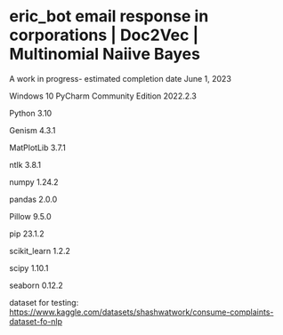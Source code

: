 # eric_bot email response in corporations | Doc2Vec | Multinomial Naiive Bayes 

A work in progress- estimated completion date June 1, 2023

Windows 10 PyCharm Community Edition 2022.2.3 

Python 3.10 


Genism 4.3.1

MatPlotLib 3.7.1

ntlk 3.8.1

numpy 1.24.2

pandas 2.0.0

Pillow 9.5.0

pip 23.1.2 

scikit_learn 1.2.2

scipy 1.10.1

seaborn 0.12.2

dataset for testing: https://www.kaggle.com/datasets/shashwatwork/consume-complaints-dataset-fo-nlp


